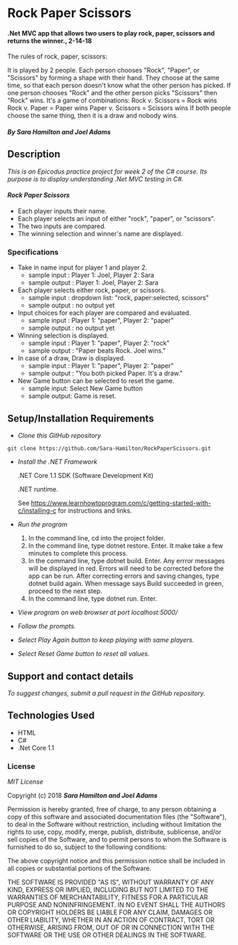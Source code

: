 # Rock Paper Scissors

#### .Net MVC app that allows two users to play rock, paper, scissors and returns the winner., 2-14-18

The rules of rock, paper, scissors:

It is played by 2 people. Each person chooses "Rock", "Paper", or "Scissors" by forming a shape with their hand.
They choose at the same time, so that each person doesn't know what the other person has picked.
If one person chooses "Rock" and the other person picks "Scissors" then "Rock" wins. It's a game of combinations:
Rock v. Scissors = Rock wins
Rock v. Paper = Paper wins
Paper v. Scissors = Scissors wins
If both people choose the same thing, then it is a draw and nobody wins.

#### _By Sara Hamilton and Joel Adams_

## Description

_This is an Epicodus practice project for week 2 of the C# course. Its purpose is to display understanding .Net MVC testing in C#._

#### _Rock Paper Scissors_
* Each player inputs their name.
* Each player selects an input of either "rock", "paper", or "scissors".
* The two inputs are compared.
* The winning selection and winner's name are displayed.

### Specifications

* Take in name input for player 1 and player 2.
  * sample input : Player 1: Joel, Player 2: Sara
  * sample output : Player 1: Joel, Player 2: Sara
* Each player selects either rock, paper, or scissors.
  * sample input : dropdown list: "rock, paper:selected, scissors"
  * sample output : no output yet
* Input choices for each player are compared and evaluated.
  * sample input : Player 1: "paper", Player 2: "paper"
  * sample output : no output yet
* Winning selection is displayed.
  * sample input : Player 1: "paper", Player 2: "rock"
  * sample output : "Paper beats Rock. Joel wins."
* In case of a draw, Draw is displayed.
  * sample input : Player 1: "paper", Player 2: "paper"
  * sample output : "You both picked Paper. It's a draw."
* New Game button can be selected to reset the game.
  * sample input: Select New Game button
  * sample output: Game is reset.

## Setup/Installation Requirements

* _Clone this GitHub repository_

```
git clone https://github.com/Sara-Hamilton/RockPaperScissors.git
```

* _Install the .NET Framework_

  .NET Core 1.1 SDK (Software Development Kit)

  .NET runtime.

  See https://www.learnhowtoprogram.com/c/getting-started-with-c/installing-c for instructions and links.

* _Run the program_
  1. In the command line, cd into the project folder.
  2. In the command line, type dotnet restore. Enter.  It make take a few minutes to complete this process.
  3. In the command line, type dotnet build. Enter. Any errror messages will be displayed in red.  Errors will need to be corrected before the app can be run. After correcting errors and saving changes, type dotnet build again.  When message says Build succeeded in green, proceed to the next step.
  4. In the command line, type dotnet run. Enter.

* _View program on web browser at port localhost:5000/_

* _Follow the prompts._

* _Select Play Again button to keep playing with same players._

* _Select Reset Game button to reset all values._

## Support and contact details

_To suggest changes, submit a pull request in the GitHub repository._

## Technologies Used

* HTML
* C#
* .Net Core 1.1

### License

*MIT License*

Copyright (c) 2018 **_Sara Hamilton and Joel Adams_**

Permission is hereby granted, free of charge, to any person obtaining a copy
of this software and associated documentation files (the "Software"), to deal
in the Software without restriction, including without limitation the rights
to use, copy, modify, merge, publish, distribute, sublicense, and/or sell
copies of the Software, and to permit persons to whom the Software is
furnished to do so, subject to the following conditions:

The above copyright notice and this permission notice shall be included in all
copies or substantial portions of the Software.

THE SOFTWARE IS PROVIDED "AS IS", WITHOUT WARRANTY OF ANY KIND, EXPRESS OR
IMPLIED, INCLUDING BUT NOT LIMITED TO THE WARRANTIES OF MERCHANTABILITY,
FITNESS FOR A PARTICULAR PURPOSE AND NONINFRINGEMENT. IN NO EVENT SHALL THE
AUTHORS OR COPYRIGHT HOLDERS BE LIABLE FOR ANY CLAIM, DAMAGES OR OTHER
LIABILITY, WHETHER IN AN ACTION OF CONTRACT, TORT OR OTHERWISE, ARISING FROM,
OUT OF OR IN CONNECTION WITH THE SOFTWARE OR THE USE OR OTHER DEALINGS IN THE
SOFTWARE.
